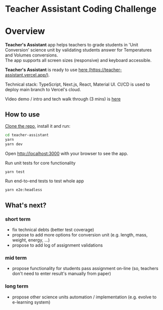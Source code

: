 # Teacher Assistant Coding Challenge 

# Overview
**Teacher's Assistant** app helps teachers to grade students in 'Unit Conversion' science unit by validating students answer for Temperatures and Volumes conversions.   
The app supports all screen sizes (responsive) and keyboard accessible.

**Teacher's Assistant** is ready to use [here (https://teacher-assistant.vercel.app/)](https://teacher-assistant.vercel.app/).

Technical stack: TypeScript, Next.js, React, Material UI. CI/CD is used to deploy main branch to Vercel's cloud.

Video demo / intro and tech walk through (3 mins) is [here](https://photos.app.goo.gl/fMbEm2hMa8m12W9r5)

## How to use

[Clone the repo](https://github.com/pavlikovskiy/teacher-assistant), install it and run:

```bash
cd teacher-assistant
yarn
yarn dev
```

Open [http://localhost:3000](http://localhost:3000) with your browser to see the app.

Run unit tests for core functionality
```bash
yarn test
```
Run end-to-end tests to test whole app 
```bash
yarn e2e:headless
```

## What's next?

###  short term
 - fix technical debts (better test coverage)
 - propose to add more options for conversion unit (e.g. length, mass, weight, energy, ...) 
 - propose to add log of assignment validations

###  mid term
 - propose functionality for students pass assignment on-line (so, teachers don't need to enter result's manually from paper)

###  long term
 - propose other science units automation / implementation (e.g. evolve to e-learning system)  
